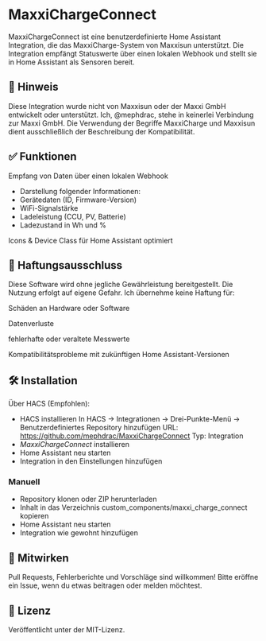 # MaxxiChargeConnect


MaxxiChargeConnect ist eine benutzerdefinierte Home Assistant Integration, die das MaxxiCharge-System von Maxxisun unterstützt. Die Integration empfängt Statuswerte über einen lokalen Webhook und stellt sie in Home Assistant als Sensoren bereit.

## 📌 Hinweis
Diese Integration wurde nicht von Maxxisun oder der Maxxi GmbH entwickelt oder unterstützt.
Ich, @mephdrac, stehe in keinerlei Verbindung zur Maxxi GmbH. Die Verwendung der Begriffe MaxxiCharge und Maxxisun dient ausschließlich der Beschreibung der Kompatibilität.


## ✅ Funktionen
Empfang von Daten über einen lokalen Webhook

- Darstellung folgender Informationen:
- Gerätedaten (ID, Firmware-Version)
- WiFi-Signalstärke
- Ladeleistung (CCU, PV, Batterie)
- Ladezustand in Wh und %

Icons & Device Class für Home Assistant optimiert

## 🚫 Haftungsausschluss
Diese Software wird ohne jegliche Gewährleistung bereitgestellt.
Die Nutzung erfolgt auf eigene Gefahr. Ich übernehme keine Haftung für:

Schäden an Hardware oder Software

Datenverluste

fehlerhafte oder veraltete Messwerte

Kompatibilitätsprobleme mit zukünftigen Home Assistant-Versionen

## 🛠️ Installation

Über HACS (Empfohlen):

- HACS installieren
In HACS → Integrationen → Drei-Punkte-Menü → Benutzerdefiniertes Repository hinzufügen
URL: https://github.com/mephdrac/MaxxiChargeConnect
Typ: Integration
- *MaxxiChargeConnect*  installieren
- Home Assistant neu starten
- Integration in den Einstellungen hinzufügen

### Manuell
- Repository klonen oder ZIP herunterladen
- Inhalt in das Verzeichnis custom_components/maxxi_charge_connect kopieren
- Home Assistant neu starten
- Integration wie gewohnt hinzufügen

## 🙌 Mitwirken
Pull Requests, Fehlerberichte und Vorschläge sind willkommen!
Bitte eröffne ein Issue, wenn du etwas beitragen oder melden möchtest.

## 📄 Lizenz
Veröffentlicht unter der MIT-Lizenz.